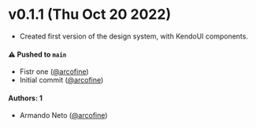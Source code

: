 # v0.1.1 (Thu Oct 20 2022)

- Created first version of the design system, with KendoUI components.

#### ⚠️ Pushed to `main`

- Fistr one ([@arcofine](https://github.com/arcofine))
- Initial commit ([@arcofine](https://github.com/arcofine))

#### Authors: 1

- Armando Neto ([@arcofine](https://github.com/arcofine))
